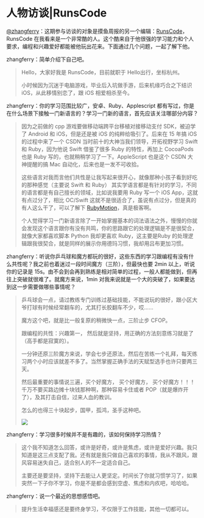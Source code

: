 # 人物访谈|RunsCode

[@zhangferry](https://zhangferry.com)：这期参与访谈的对象是摸鱼周报的另一个编辑：[RunsCode](https://github.com/RunsCode)，RunsCode 在我看来是一个非常酷的人。这个酷来自于他很强的学习能力和个人要求，编程和兴趣爱好都能被他玩出花来。下面通过几个问题，一起了解下他。

zhangferry：简单介绍下自己吧。

> Hello，大家好我是 RunsCode，目前就职于 Hello出行，坐标杭州。
>
> 小时候因为沉迷于电脑游戏，毕业后入坑做手游，后来机缘巧合之下结识 iOS，从此移情别恋了，跟 iOS 相爱相杀至今。

zhangferry：你的学习范围比较广，安卓、Ruby、Applescript 都有写过，你是在什么场景下接触一门新语言的？学习一门新的语言，首先应该关注哪部分内容？

> 因为之前做的 cpp 游戏要做移动端跨平台移植对接移动支付 SDK，被迫学了 Android 和 iOS，但是还是被 iOS 的纯粹给吸引了。后来在 15 年搞 iOS 的过程中来了一个 CSDN 当时前十的大神当我们领导，开拓视野学习 Swift 和 Ruby，因为他说 Swift 借鉴了很多 Ruby 的特性，再加上 CocoaPods 也是 Ruby 写的，也就稍稍学习了一下。AppleScript 也是这个 CSDN 大神提醒的搞 Mac 自动化，后来也是一发不可收拾。
>
> 这些语言对我而言他们共性是让我写起来很开心，就像那种小孩子看到好吃的那种感觉（主要说 Swift 和 Ruby）
> 其实学语言都是有针对的学习，不同的语言都是有自己擅长的领域，比如说我要用 Ruby 写一个 iOS App，这就有点过分了，相比 OC/Swift 这就不是很适合了，虽说有点过分，但是真的有人这么干了，可以了解下 [RubyMotion](http://www.rubymotion.com/ "RubyMotion")，真是极客啊。
>
> 个人觉得学习一门新语言除了一开始掌握基本的词法语法之外，慢慢的你就会发现这个语言跟你有没有共鸣，你的思路跟它的处理逻辑是不是很契合，就像大家都喜欢脚本 Python 我却更喜欢 Ruby，这主要是Ruby 的处理逻辑跟我很契合，就是同样的展示你用德玛习惯，我却用吕布更加习惯。

zhangferry：听说你乒乓球和魔方都玩的很好，这些东西的学习跟编程有没有什么共性呢？我之前也着迷过一段时间魔方（三阶），但最快也要 2min 以上，听说你的记录是 15s。由不会到会再到熟练是相对简单的过程，一般人都能做到，但再往上突破就很难了。就魔方来说，1min 对我来说就是一个大的突破了，如果要达到这一步需要做哪些事情呢？

> 乒乓球会一点，请过教练专门训练过基础技能，不能说玩的很好，跟小区大爷打球有时候经常翻车的，尤其打长胶翻车不少，哎......
>
> 魔方这个吧，就是比一般复原的稍微快一点，三阶止步 CFOP。
>
> 跟编程的共性：兴趣第一， 然后就是坚持，用正确的方法刻意练习就是了（高手都是寂寞的）。
>
> 一分钟还原三阶魔方来说，学会七步还原法，然后在苦练一个礼拜，每天练习两个小时应该就差不多了。当然掌握正确手法的天赋型选手也许只要两三天。
>
> 然后最重要的事情说三遍，买个好魔方， 买个好魔方， 买个好魔方！！！
> 千万不要买路边摊十块钱那种啊，那种容易卡住或者 POP（就是爆炸开了），及其打击自信，过来人血的教训。
>
> 怎么的也得三十块起步，国甲，孤鸿，圣手这种吧。
>
> ![](https://gitee.com/zhangferry/Images/raw/master/iOSWeeklyLearning/魔方.jpeg)

zhangferry：学习很多时候并不是有趣的，该如何保持学习热情？

> 这个我不知道怎么回答，或许是好奇，或许是焦虑，或许是爱好兴趣。我只知道是这三点支配了我。还有就是我只做自己喜欢的事情，我从不跟风，跟风容易迷失自己，适合别人的不一定适合自己。
>
> 主要还是要坚持，坚持下去能让人更坚定。时间长了你就习惯学习了，如果突然一下子你不学习，你是不是都会感到空虚、焦虑和内疚吧，哈哈哈。
>

zhangferry：说一个最近的思想感悟吧。

> 提升生活幸福感还是要终身学习，不仅限于工作技能，其他一切都可以。